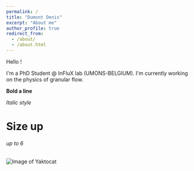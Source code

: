```yaml
---
permalink: /
title: "Dumont Denis"
excerpt: "About me"
author_profile: true
redirect_from: 
  - /about/
  - /about.html
---
```


Hello ! 

I'm a PhD Student @ InFluX lab (UMONS-BELGIUM). I'm currently working on the physics of granular flow. 

<!--<p> Comment a line </p>-->

<!-- Comment a line -->

**Bold a line**

*Italic style*

# Size up

###### up to 6

![Image of Yaktocat](https://octodex.github.com/images/yaktocat.png)

